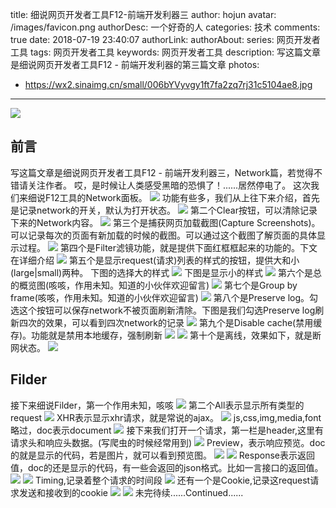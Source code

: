 title: 细说网页开发者工具F12-前端开发利器三
author: hojun
avatar: /images/favicon.png
authorDesc: 一个好奇的人
categories: 技术
comments: true
date: 2018-07-19 23:40:07
authorLink:
authorAbout:
series: 网页开发者工具
tags: 网页开发者工具
keywords: 网页开发者工具
description: 写这篇文章是细说网页开发者工具F12 - 前端开发利器的第三篇文章
photos:
 - https://wx2.sinaimg.cn/small/006bYVyvgy1ft7fa2zq7rj31c5104ae8.jpg
---
![](https://wx2.sinaimg.cn/large/006bYVyvgy1ft7fa2zq7rj31c5104ae8.jpg)
## 前言
写这篇文章是细说网页开发者工具F12 - 前端开发利器三，Network篇，若觉得不错请关注作者。
哎，是时候让人类感受黑暗的恐惧了！......居然停电了。
这次我们来细说F12工具的Network面板。
![](https://wx4.sinaimg.cn/large/006bYVyvgy1ftflfetcijj31050kjk0p.jpg)
功能有些多，我们从上往下来介绍，首先是记录network的开关，默认为打开状态。
![](https://wx2.sinaimg.cn/large/006bYVyvgy1ftflfe85ovj31060ki40t.jpg)
第二个Clear按钮，可以清除记录下来的Network内容。
![](https://wx3.sinaimg.cn/large/006bYVyvgy1ftflfdmlbdj31060jkwjg.jpg)
第三个是捕获网页加载截图(Capture Screenshots)。可以记录每次的页面有新加载的时候的截图。可以通过这个截图了解页面的具体显示过程。
![](https://wx2.sinaimg.cn/large/006bYVyvgy1ftflfd0t46j310a0jl49l.jpg)
第四个是Filter滤镜功能，就是提供下面红框框起来的功能的。下文在详细介绍
![](https://wx2.sinaimg.cn/large/006bYVyvgy1ftflfcefftj31090jnwpk.jpg)
第五个是显示request(请求)列表的样式的按钮，提供大和小(large|small)两种。
下图的选择大的样式
![](https://wx1.sinaimg.cn/large/006bYVyvgy1ftflfbmxefj31090jmwl6.jpg)
下图是显示小的样式
![](https://wx2.sinaimg.cn/large/006bYVyvgy1ftflfazw0mj31080ieaft.jpg)
第六个是总的概览图(咳咳，作用未知。知道的小伙伴欢迎留言)
![](https://wx3.sinaimg.cn/large/006bYVyvgy1ftflfaf4i7j31070jqq9l.jpg)
第七个是Group by frame(咳咳，作用未知。知道的小伙伴欢迎留言)
![](https://wx2.sinaimg.cn/large/006bYVyvgy1ftflf9vcb7j31080jlwl7.jpg)
第八个是Preserve log。勾选这个按钮可以保存network不被页面刷新清除。下图是我们勾选Preserve log刷新四次的效果，可以看到四次network的记录
![](https://wx1.sinaimg.cn/large/006bYVyvgy1ftflf97ozxj31060jk7b9.jpg)
第九个是Disable cache(禁用缓存)。功能就是禁用本地缓存，强制刷新
![](https://wx2.sinaimg.cn/large/006bYVyvgy1ftflf8lz40j31080jln3e.jpg)
![](https://wx2.sinaimg.cn/large/006bYVyvgy1ftflf7yfeoj31090jkgrf.jpg)
第十个是离线，效果如下，就是断网状态。
![](https://wx1.sinaimg.cn/large/006bYVyvgy1ftflf7eekgj31070jiq4l.jpg)
## Filder
接下来细说Filder，第一个作用未知，咳咳
![](https://wx2.sinaimg.cn/large/006bYVyvgy1ftflf6y5dij31080jiafv.jpg)
第二个All表示显示所有类型的request
![](https://wx2.sinaimg.cn/large/006bYVyvgy1ftflf6btulj31070jn0yj.jpg)
XHR表示显示xhr请求，就是常说的ajax。
![](https://wx4.sinaimg.cn/large/006bYVyvgy1ftflf5rt7rj31080jiad9.jpg)
js,css,img,media,font略过，doc表示document
![](https://wx4.sinaimg.cn/large/006bYVyvgy1ftflf5arzfj31070jiwhl.jpg)
接下来我们打开一个请求，第一栏是header,这里有请求头和响应头数据。(写爬虫的时候经常用到)
![](https://wx3.sinaimg.cn/large/006bYVyvgy1ftflf4u2ypj31070jiwj7.jpg)
Preview，表示响应预览。doc的就是显示的代码，若是图片，就可以看到预览图。
![](https://wx2.sinaimg.cn/large/006bYVyvgy1ftflf47tzej31090jmdl0.jpg)
![](https://wx4.sinaimg.cn/large/006bYVyvgy1ftflf3m6pvj310a0jm13f.jpg)
Response表示返回值，doc的还是显示的代码，有一些会返回的json格式。比如一言接口的返回值。
![](https://wx4.sinaimg.cn/large/006bYVyvgy1ftflf2uwdjj31090jbwjn.jpg)
![](https://wx1.sinaimg.cn/large/006bYVyvgy1ftflf1x2gtj31090jcdiz.jpg)
Timing,记录着整个请求的时间段
![](https://wx2.sinaimg.cn/large/006bYVyvgy1ftflf1f8zkj31080iv77c.jpg)
还有一个是Cookie,记录这request请求发送和接收到的cookie
![](https://wx1.sinaimg.cn/large/006bYVyvgy1ftflf0f4u0j310a0jljvq.jpg)
![](https://wx4.sinaimg.cn/large/006bYVyvgy1ftflezq96oj31090jjgq1.jpg)
未完待续......Continued......